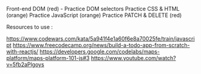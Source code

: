 Front-end DOM (red) - Practice DOM selectors
Practice CSS & HTML (orange)
Practice JavaScript (orange)
Practice PATCH & DELETE (red)

Resources to use : 

https://www.codewars.com/kata/5a941f4e1a60f6e8a70025fe/train/javascript
https://www.freecodecamp.org/news/build-a-todo-app-from-scratch-with-reactjs/
https://developers.google.com/codelabs/maps-platform/maps-platform-101-js#3
https://www.youtube.com/watch?v=5fb2aPlgoys